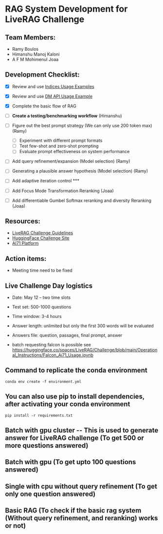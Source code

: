 # RAG System Development for LiveRAG Challenge

## Team Members:
- Ramy Boulos
- Himanshu Manoj Kaloni
- A F M Mohimenul Joaa

## Development Checklist:


  - [x] Review and use [Indices Usage Examples](https://huggingface.co/spaces/LiveRAG/Challenge/blob/main/Operational_Instructions/Indices_Usage_Examples_for_LiveRAG.ipynb)
  - [x] Review and use [DM API Usage Example](https://huggingface.co/spaces/LiveRAG/Challenge/blob/main/Operational_Instructions/DM_API_usage_example.ipynb)
  - [x] Complete the basic flow of RAG

  - [ ] **Create a testing/benchmarking workflow** (Himanshu)

  - [ ] Figure out the best prompt strategy (We can only use 200 token max) (Ramy)
       - [ ] Experiment with different prompt formats
       - [ ] Test few-shot and zero-shot prompting
       - [ ] Evaluate prompt effectiveness on system performance
  - [ ] Add query refinement/expansion (Model selection) (Ramy)
  - [ ] Generating a plausible answer hypothesis (Model selection) (Ramy)
  - [ ] Add adaptive iteration control ***
  - [ ] Add Focus Mode Transformation Reranking (Joaa)
  - [ ] Add differentiable Gumbel Softmax reranking and diversity Reranking (Joaa)


## Resources:
- [LiveRAG Challenge Guidelines](https://liverag.tii.ae/challenge-guidelines.php)
- [HuggingFace Challenge Site](https://huggingface.co/spaces/LiveRAG/Challenge)
- [AI71 Platform](https://platform.ai71.ai/documentation)

## Action items:
- Meeting time need to be fixed


## Live Challenge Day logistics
- Date: May 12 – two time slots
- Test set: 500-1000 questions
- Time window: 3-4 hours
- Answer length: unlimited but only the first 300 words will be
evaluated
- Answers file: question, passages, final prompt, answer

- batch requesting falcon is possible see https://huggingface.co/spaces/LiveRAG/Challenge/blob/main/Operational_Instructions/Falcon_Ai71_Usage.ipynb

## Command to replicate the conda environment
`conda env create -f environment.yml`

## You can also use pip to install dependencies, after activating your conda environment
`pip install -r requirements.txt`


## **Batch with gpu cluster** -- This is used to generate answer for LiveRAG challenge (To get 500 or more questions answered)

## Batch with gpu (To get upto 100 questions answered)

## Single with cpu without query refinement (To get only one question answered)

## Basic RAG (To check if the basic rag system (Without query refinement, and reranking) works or not)


[//]: # (# Change the question path in batch_with_gpu_cluster.py and then run the cluster.sh)